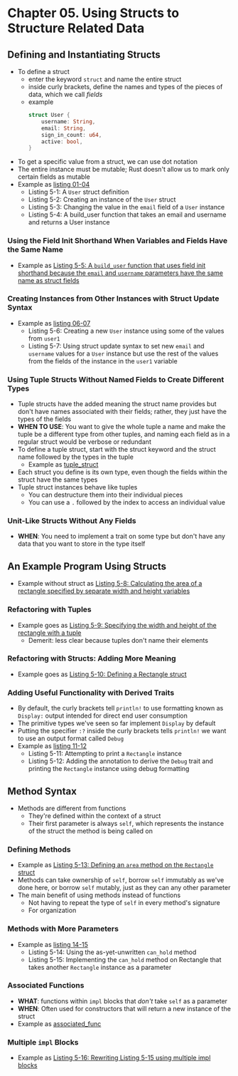 # Chapter 05. Using Structs to Structure Related Data

## Defining and Instantiating Structs
- To define a struct
  - enter the keyword `struct` and name the entire struct
  - inside curly brackets, define the names and types of the pieces of data, which we call *fields*
  - example
    ```rust
    struct User {
        username: String,
        email: String,
        sign_in_count: u64,
        active: bool,
    }
    ```
- To get a specific value from a struct, we can use dot notation
- The entire instance must be mutable; Rust doesn't allow us to mark only certain fields as mutable
- Example as [listing 01-04](listings/_01_04/src/main.rs)
  - Listing 5-1: A `User` struct definition
  - Listing 5-2: Creating an instance of the `User` struct
  - Listing 5-3: Changing the value in the `email` field of a `User` instance
  - Listing 5-4: A build_user function that takes an email and username and returns a User instance

### Using the Field Init Shorthand When Variables and Fields Have the Same Name
- Example as [Listing 5-5: A `build_user` function that uses field init shorthand because the `email` and `username` parameters have the same name as struct fields](listings/_05/src/main.rs)

### Creating Instances from Other Instances with Struct Update Syntax
- Example as [listing 06-07](listings/_06_07/src/main.rs)
  - Listing 5-6: Creating a new `User` instance using some of the values from `user1`
  - Listing 5-7: Using struct update syntax to set new `email` and `username` values for a `User` 
    instance but use the rest of the values from the fields of the instance in the `user1` variable

### Using Tuple Structs Without Named Fields to Create Different Types
- Tuple structs have the added meaning the struct name provides but don't have names associated with
  their fields; rather, they just have the types of the fields
- **WHEN TO USE**: You want to give the whole tuple a name and make the tuple be a different type
  from other tuples, and naming each field as in a regular struct would be verbose or redundant
- To define a tuple struct, start with the struct keyword and the struct name followed by the types
  in the tuple
    - Example as [tuple_struct](listings/tuple_struct/src/main.rs)
- Each struct you define is its own type, even though the fields within the struct have the same
  types
- Tuple struct instances behave like tuples
  - You can destructure them into their individual pieces
  - You can use a `.` followed by the index to access an individual value

### Unit-Like Structs Without Any Fields
- **WHEN**: You need to implement a trait on some type but don't have any data that you want to
  store in the type itself

## An Example Program Using Structs
- Example without struct as [Listing 5-8: Calculating the area of a rectangle specified by separate width and height variables](listings/_08/src/main.rs)

### Refactoring with Tuples
- Example goes as [Listing 5-9: Specifying the width and height of the rectangle with a tuple](listings/_09/src/main.rs)
    - Demerit: less clear because tuples don't name their elements

### Refactoring with Structs: Adding More Meaning
- Example goes as [Listing 5-10: Defining a Rectangle struct](listings/_10/src/main.rs)

### Adding Useful Functionality with Derived Traits
- By default, the curly brackets tell `println!` to use formatting known as `Display:` output intended for direct end user consumption
- The primitive types we've seen so far implement `Display` by default
- Putting the specifier `:?` inside the curly brackets tells
`println!` we want to use an output format called `Debug`
- Example as [listing 11-12](listings/_11_12/src/main.rs)
  - Listing 5-11: Attempting to print a `Rectangle` instance
  - Listing 5-12: Adding the annotation to derive the `Debug` trait and printing the `Rectangle` instance using debug formatting

## Method Syntax
- Methods are different from functions 
  - They're defined within the context of a struct 
  - Their first parameter is always `self`, which represents the instance of the struct the method
    is being called on

### Defining Methods
- Example as [Listing 5-13: Defining an `area` method on the `Rectangle` struct](listings/_13/src/main.rs)
- Methods can take ownership of `self`, borrow `self` immutably as we've done here, or borrow `self` mutably, just as they can any other parameter
- The main benefit of using methods instead of functions 
    - Not having to repeat the type of `self` in every method's signature
    - For organization

### Methods with More Parameters
- Example as [listing 14-15](listings/_14_15/src/main.rs)
  - Listing 5-14: Using the as-yet-unwritten `can_hold` method
  - Listing 5-15: Implementing the `can_hold` method on Rectangle that takes another `Rectangle`
    instance as a parameter

### Associated Functions
- **WHAT**: functions within `impl` blocks that *don't* take `self` as a parameter
- **WHEN**: Often used for constructors that will return a new instance of the struct
- Example as [associated_func](listings/associated_func/src/main.rs)

### Multiple `impl` Blocks
- Example as [Listing 5-16: Rewriting Listing 5-15 using multiple impl blocks](listings/_16/src/main.rs)
